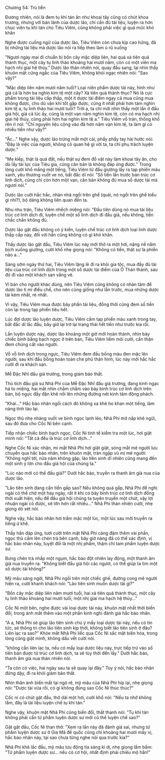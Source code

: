 




Chương 54: Trù tiễn


Đương nhiên, nói là đem tụ khí tán ăn như khoai tây cũng có chút khoa trương, nhưng với bản lãnh của dược lão, chỉ cần đủ tài liệu, luyện ra hơn chục viên tụ khí tán cho Tiêu Viêm, cũng không phải việc gì quá mức khó khăn

Nghe được cuồng ngữ của dược lão, Tiêu Viêm còn chưa kịp cao hứng, đã bị những tài liệu mà dược lão nói ra tiếp theo làm ủ rũ xuống

"Ngươi ngày mai đi chuẩn bị bốn cây mặc diệp liên, hai quả xà tiên quả thành thục, một cây tụ linh thảo khoảng hai mươi năm, còn có một viên ma hạch nhị giai hệ thủy." Dược lão thản nhiên nói, quay đầu sang, lại nhìn thấy khuôn mặt cứng ngắc của Tiêu Viêm, không khỏi ngạc nhiên nói: "Sao vậy?"

"Mặc diệp liên năm mươi năm tuổi? Loại niên phẩm dược tài này, hình như giá cả là hơn ba nghìn kim tệ một cây? Xà tiên quả thành thục? Nó là cực phẩm trong tài liệu cấp thấp, một ít dược tài điếm ngay cả mua cũng mua không được, cho dù vận khí tốt gặp được, cũng ít nhất phải hơn tám nghìn kim tệ a, tụ linh thảo hai mươi tuổi? Trời ạ, ta chỉ mới nhìn thấy một lần ở đấu giá hội, giá cả lúc ấy, cũng là một vạn năm nghìn kim tệ, còn có ma hạch nhị giai hệ thủy, cũng phải hơn hai nghìn kim tệ a." Tiêu Viêm vỗ trán, thống khổ rên rỉ nói: "Chỉ nguyên liệu cộng vào đã hơn năm vạn kim tệ, ta làm gì có nhiều tiền như vậy?"

"Ặc…" Nghe vậy, dược lão trừng mắt một cái, phẩy phẩy tay hài hước nói: "Đây là việc của ngươi, không có quan hệ gì với ta, ta chỉ phụ trách luyện dược."

"Mẹ kiếp, thật là quá đắt, nếu thật sự đem đồ vật này làm khoai tây ăn, cho dù lấy tài lực của Tiêu gia, cũng căn bản là không đáp ứng được." Trong lòng cười khổ mắng một tiếng, Tiêu Viêm từ đầu giường lấy ra tạp phiến màu xanh, yêu thương vuốt ve nó, bất đắc dĩ nói: "Số tiền lần trước bán trúc cơ linh dịch, cũng chỉ còn hơn một vạn, căn bản không đủ mua số dược tài mà ngươi nói."

Dược lão cười hắc hắc, nhàn nhã ngồi trên ghế (quái, nó ngồi trên ghế kiểu gì nhỉ?), bộ dáng không liên quan đến ta.

Nhu nhu trán, Tiêu Viêm nhếch miệng nói: "Đầu tiên dùng nó mua tài liệu trúc cơ linh dịch đi, luyện chế một số linh dịch đi đấu giá, nếu không, tiền chắc chắn không đủ.

Dược lão gật đầu không có ý kiến, luyện chế trúc cơ linh dịch loại linh dược thấp cấp này, đối với hắn cũng không có gì khó khăn.

Thấy dược lão gật đầu, Tiêu Viêm lúc này mới thở ra một hơi, nặng nề nằm bịch xuống giường, cười khổ nhẹ giọng nói: "Không có tiền, thật sự là phiền não a…"

Sáng sớm ngày thứ hai, Tiêu Viêm lặng lẽ đi ra khỏi gia tộc, mua đầy đủ tài liệu của trúc cơ linh dịch trong một số dược tài điếm của Ô Thản thành, sau đó đi vào một khách sạn vắng vẻ.

Vì bán cho người khác dùng, nên Tiêu Viêm cũng không có nhàn tâm để dược lão tỉ mỉ điều chế, cho nên cũng giống như lần trước, mua những dược tài kém nhất, rẻ nhất.

Vì vậy, Tiêu Viêm mua được bảy phần tài liệu, đồng thời cũng đem số tiền còn lại trong tạp phiến tiêu hết.

Lúc đợi dược lão luyện dược, Tiêu Viêm cầm tạp phiến màu xanh trong tay, bất đắc dĩ lắc đầu, bây giờ lại trở lại trạng thái hết tiền như trước kia rồi.

Lần luyện dược này, dược lão khoảng một giờ mới hoàn thành, nhìn bảy chiếc bình bằng bạch ngọc ở trên bàn, Tiêu Viêm liếm môi cười, cẩn thận đem chúng cất vào người.

Vỗ vỗ linh dịch trong ngực, Tiêu Viêm đem đấu bồng màu đen mặc lên người, sau khi đấu bồng hoàn toàn che phủ thân hình, lúc này mới hắc hắc cười đi ra khách sạn.

Mễ Đặc Nhĩ đấu giá trường, trong giám bảo thất.

Thủ tích đấu giá sư Nhã Phi của Mễ Đặc Nhĩ đấu giá trường, đang kinh ngạc há to miệng, hai mắt nhìn chằm chằm vào bảy bình trúc cơ linh dịch trên bàn, bộ ngực đầy đặn khẽ nổi lên những đường nét kinh tâm động phách.

"Khái…" Hắc bào nhân ngồi cách đó không xa khẽ ho khan một tiếng, làm nàng tỉnh táo lại.

Ngọc thủ nhẹ nhàng vuốt ve bình ngọc lạnh lẽo, Nhã Phi mở nắp khẽ ngửi, sau đó đưa cho Cốc Ni bên cạnh.

Tiếp nhận chiếc bình bạch ngọc, Cốc Ni tinh tế kiểm tra một lúc, hơi giật mình nói: "Tất cả đều là trúc cơ linh dịch…"

Nghe Cốc Ni xác nhận, mi mắt Nhã Phi hơi giật giật, sóng mắt mê người lưu chuyển qua hắc bào nhân, trên khuôn mặt, tràn ngập vũ mị mê người: "Không nghĩ tới, nửa năm không gặp, lão tiên sinh dĩ nhiên cũng mang đến một sinh ý lớn cho đấu giá hội của chúng ta."

"Lúc nào mới có thể đấu giá?" Dưới hắc bào, truyền ra thanh âm già nua của dược lão.

"Lão tiên sinh đang cần tiền gấp sao? Nếu không quá gấp, Nhã Phi đề nghị ngài có thể chờ một hay ngày, rất ít khi có bảy bình trúc cơ linh dịch đồng thời xuất hiện, nếu để đấu giá hội chúng ta tuyên truyền một chút, vậy lợi nhuận ngài có được, sẽ lớn hơn rất nhiều..." Nhã Phi thản nhiên cười, nhẹ giọng dò xét nói.

Nghe vậy, hắc bào nhân hơi trầm mặc một lúc, một lúc sau mới truyền ra tiếng ừ khẽ.

Thấy hắn đáp ứng, tươi cười trên mặt Nhã Phi càng đậm thêm vài phần, ngọc thủ cầm lên chén trà bên cạnh, bây giờ nàng đã có thể xác định, vị hắc bào nhân này, tuyệt đối là một nhị phẩm, thậm chí tam phẩm luyện dược sư.

Bưng chén trà nhấp một ngụm, hắc bào đột nhiên lay động, một thanh âm già nua truyền ra: "Không biết đấu giá hội các ngươi, có thể giúp ta tìm một số dược tài không?"

Mỹ mâu sáng ngời, Nhã Phi ngồi trên một chiếc ghế, đường cong mê người hiện ra, cười khanh khách nói: "Lão tiên sinh muốn dược tài gì?"

"Bốn cây mặc diệp liên năm mươi tuổi, hai xà tiên quả thành thục, một cây tụ linh thảo khoảng hai mươi tuổi, một nhị giai ma hạch hệ thủy…"

Cốc Ni một bên, nghe được vài loại dược tài này, khuôn mặt nhất thời biến đổi, trong ánh mắt thêm vào một phần kinh nghi đánh giá hắc bào nhân.

"A a, Nhã Phi sẽ giúp lão tiên sinh chú ý mấy loại dược tài này, nếu có tin tức, sẽ thông tri cho lão tiên sinh kịp thời, không biết lão tiên sinh ở đâu? Liên lạc ra sao?" Khóe mắt Nhã Phi liếc qua Cốc Ni sắc mặt biến hóa, trong lòng cũng giật mình, không dấu vết cười nói.

"không cần liên lạc ta, nếu có mấy loại dược liệu này, trực tiếp trừ vào số tiền bán được từ trúc cơ linh dịch, ta sẽ tùy thời đến lấy." Dưới hắc bào, thanh âm già nua thản nhiên nói.

"Ta còn có việc, hai ngày sau ta sẽ quay lại đây." Tùy ý nói, hắc bào nhân đứng dậy, đi ra khỏi giám bảo thất.

Nhìn thân ảnh biến mất tại ngõ rẽ, mỹ mâu của Nhã Phi híp lại, nhẹ giọng nói: "Dược tài vừa rồi, có gì không đúng sao Cốc Ni thúc thúc?"

Cốc ni có chút gật đầu, thở dài một hơi, cười khổ nói: "Nếu ta nhớ không lầm, đây là tài liệu luyện chế tụ khí tán."

Nghe vậy, khuôn mặt Nhã Phi cũng biến đổi, thất thanh nói: "Tụ khí tán không phải cần tứ phẩm luyện dược sư mới có thể luyện chế sao?"

Gật gật đầu, Cốc Ni than thở: "Xem ra lần này đã đánh giá sai, nhưng tứ phẩm luyện dược sư ở Gia Mã đế quốc cũng chỉ khoảng hai mươi mấy vị, hắc bào nhân này, tại sao chưa từng nghe nói qua trước kia?"

Nhã Phi khẽ lắc đầu, mỹ mâu lưu động tia sáng kì dị, nhẹ giọng lẩm bẩm: "Tứ phẩm luyện dược sư… nếu có cơ hội, nhất định phải chiêu mộ hắn!"





